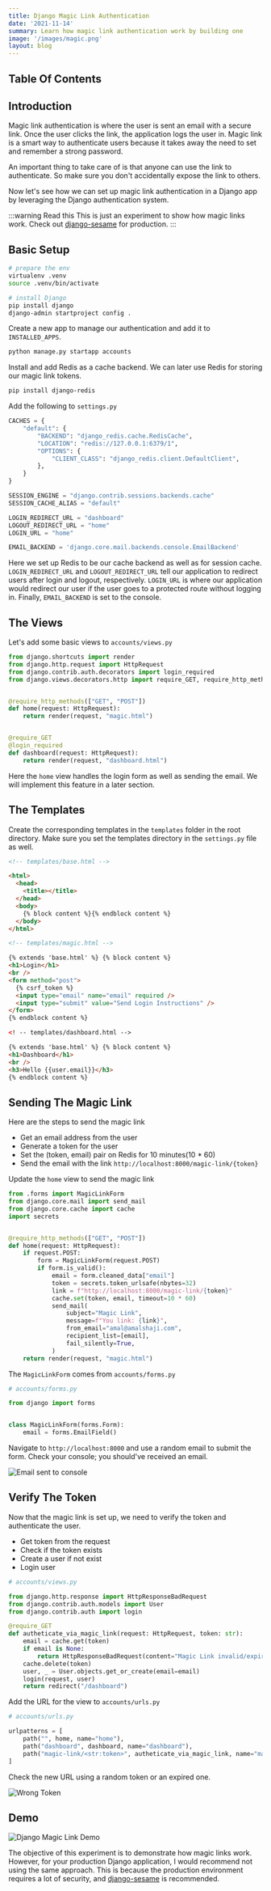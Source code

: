 ```yaml
---
title: Django Magic Link Authentication
date: '2021-11-14'
summary: Learn how magic link authentication work by building one
image: '/images/magic.png'
layout: blog
---
```


## Table Of Contents

## Introduction

Magic link authentication is where the user is sent an email with a secure link. Once the user clicks the link, the application logs the user in. Magic link is a smart way to authenticate users because it takes away the need to set and remember a strong password.

An important thing to take care of is that anyone can use the link to authenticate. So make sure you don't accidentally expose the link to others.

Now let's see how we can set up magic link authentication in a Django app by leveraging the Django authentication system.

:::warning Read this
This is just an experiment to show how magic links work. Check out [django-sesame](https://github.com/aaugustin/django-sesame) for production.
:::

## Basic Setup

```bash
# prepare the env
virtualenv .venv
source .venv/bin/activate

# install Django
pip install django
django-admin startproject config .
```

Create a new app to manage our authentication and add it to `INSTALLED_APPS`.

```bash
python manage.py startapp accounts
```

Install and add Redis as a cache backend. We can later use Redis for storing our magic link tokens.

```bash
pip install django-redis
```

Add the following to `settings.py`

```python
CACHES = {
    "default": {
        "BACKEND": "django_redis.cache.RedisCache",
        "LOCATION": "redis://127.0.0.1:6379/1",
        "OPTIONS": {
            "CLIENT_CLASS": "django_redis.client.DefaultClient",
        },
    }
}

SESSION_ENGINE = "django.contrib.sessions.backends.cache"
SESSION_CACHE_ALIAS = "default"

LOGIN_REDIRECT_URL = "dashboard"
LOGOUT_REDIRECT_URL = "home"
LOGIN_URL = "home"

EMAIL_BACKEND = 'django.core.mail.backends.console.EmailBackend'
```

Here we set up Redis to be our cache backend as well as for session cache. `LOGIN_REDIRECT_URL` and `LOGOUT_REDIRECT_URL` tell our application to redirect users after login and logout, respectively. `LOGIN_URL` is where our application would redirect our user if the user goes to a protected route without logging in. Finally, `EMAIL_BACKEND` is set to the console.

## The Views

Let's add some basic views to `accounts/views.py`

```python
from django.shortcuts import render
from django.http.request import HttpRequest
from django.contrib.auth.decorators import login_required
from django.views.decorators.http import require_GET, require_http_methods


@require_http_methods(["GET", "POST"])
def home(request: HttpRequest):
    return render(request, "magic.html")


@require_GET
@login_required
def dashboard(request: HttpRequest):
    return render(request, "dashboard.html")
```

Here the `home` view handles the login form as well as sending the email. We will implement this feature in a later section.

## The Templates

Create the corresponding templates in the `templates` folder in the root directory. Make sure you set the templates directory in the `settings.py` file as well.

```html
<!-- templates/base.html -->

<html>
  <head>
    <title></title>
  </head>
  <body>
    {% block content %}{% endblock content %}
  </body>
</html>
```

```html
<!-- templates/magic.html -->

{% extends 'base.html' %} {% block content %}
<h1>Login</h1>
<br />
<form method="post">
  {% csrf_token %}
  <input type="email" name="email" required />
  <input type="submit" value="Send Login Instructions" />
</form>
{% endblock content %}
```

```html
<! -- templates/dashboard.html -->

{% extends 'base.html' %} {% block content %}
<h1>Dashboard</h1>
<br />
<h3>Hello {{user.email}}</h3>
{% endblock content %}
```

## Sending The Magic Link

Here are the steps to send the magic link

- Get an email address from the user
- Generate a token for the user
- Set the (token, email) pair on Redis for 10 minutes(10 \* 60)
- Send the email with the link `http://localhost:8000/magic-link/{token}`

Update the `home` view to send the magic link

```python
from .forms import MagicLinkForm
from django.core.mail import send_mail
from django.core.cache import cache
import secrets


@require_http_methods(["GET", "POST"])
def home(request: HttpRequest):
    if request.POST:
        form = MagicLinkForm(request.POST)
        if form.is_valid():
            email = form.cleaned_data["email"]
            token = secrets.token_urlsafe(nbytes=32)
            link = f"http://localhost:8000/magic-link/{token}"
            cache.set(token, email, timeout=10 * 60)
            send_mail(
                subject="Magic Link",
                message=f"You link: {link}",
                from_email="amal@amalshaji.com",
                recipient_list=[email],
                fail_silently=True,
            )
    return render(request, "magic.html")
```

The `MagicLinkForm` comes from `accounts/forms.py`

```python
# accounts/forms.py

from django import forms


class MagicLinkForm(forms.Form):
    email = forms.EmailField()
```

Navigate to `http://localhost:8000` and use a random email to submit the form. Check your console; you should've received an email.

![Email sent to console](https://cdn.hashnode.com/res/hashnode/image/upload/v1636878714640/vQ6y8Zy61.png)

## Verify The Token

Now that the magic link is set up, we need to verify the token and authenticate the user.

- Get token from the request
- Check if the token exists
- Create a user if not exist
- Login user

```python
# accounts/views.py

from django.http.response import HttpResponseBadRequest
from django.contrib.auth.models import User
from django.contrib.auth import login

@require_GET
def autheticate_via_magic_link(request: HttpRequest, token: str):
    email = cache.get(token)
    if email is None:
        return HttpResponseBadRequest(content="Magic Link invalid/expired")
    cache.delete(token)
    user, _ = User.objects.get_or_create(email=email)
    login(request, user)
    return redirect("/dashboard")
```

Add the URL for the view to `accounts/urls.py`

```python
# accounts/urls.py

urlpatterns = [
    path("", home, name="home"),
    path("dashboard", dashboard, name="dashboard"),
    path("magic-link/<str:token>", autheticate_via_magic_link, name="magic_link"),
]
```

Check the new URL using a random token or an expired one.

![Wrong Token](https://cdn.hashnode.com/res/hashnode/image/upload/v1636884872738/QuL2AzeAb.png)

## Demo

![Django Magic Link Demo](https://cdn.hashnode.com/res/hashnode/image/upload/v1636889184583/Z2w5oV9yJ.gif)

The objective of this experiment is to demonstrate how magic links work. However, for your production Django application, I would recommend not using the same approach. This is because the production environment requires a lot of security, and [django-sesame](https://github.com/aaugustin/django-sesame) is recommended.
